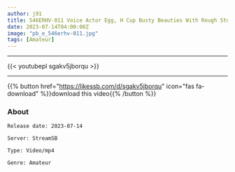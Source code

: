 ```yaml
---
author: j91
title: 546ERHV-011 Voice Actor Egg, H Cup Busty Beauties With Rough Stones! The Chestnuts Are Bloated After Rubbing Shiny Breasts With Oil! Enchanted By Sex For The First Time In A Long Time, A Female Fully Open POV That Shakes Her Hips As She Is Told
date: 2023-07-14T04:00:00Z
image: "pb_e_546erhv-011.jpg"
tags: [Amateur]
---
```

___

{{< youtubepl sgakv5jborqu >}}
___

{{% button href="https://likessb.com/d/sgakv5jborqu" icon="fas fa-download" %}}download this video{{% /button %}}
### About

`Release date: 2023-07-14`

`Server: StreamSB`

`Type: Video/mp4`

`Genre:	Amateur`